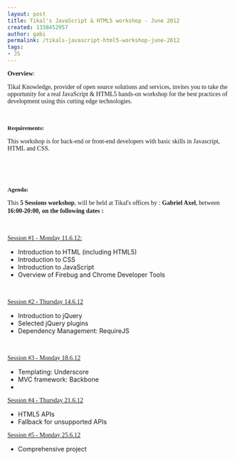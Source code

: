 ```yaml
---
layout: post
title: Tikal's JavaScript & HTML5 workshop - June 2012
created: 1338452957
author: gabi
permalink: /tikals-javascript-html5-workshop-june-2012
tags:
- JS
---
```

<p><span style="font-family: Verdana;"><strong>Overview</strong>: <br />
</span></p>
<p><span style="font-family: Verdana;">Tikal Knowledge, provider of open source solutions and services, invites you to take the </span><span style="font-family: Verdana;">opportunity for a real JavaScript &amp; HTML5 hands-on workshop for the best practices </span><span style="font-family: Verdana;">of development using this cutting edge technologies.</span></p>
<p><span style="font-family: Verdana;"><br />
</span></p>
<p><span style="font-family: Verdana;"><span style="font-size: small;"><strong>Requirements: </strong></span></span></p>
<p><span style="font-family: Verdana;">This workshop is for back-end or front-end developers with basic skills in Javascript, HTML and CSS.</span></p>
<p>&nbsp;</p>
<p>&nbsp;</p>
<p><span style="font-family: Verdana;"><span style="font-size: small;"><strong>Agenda: <br />
</strong></span></span></p>
<p><span style="font-family: Verdana;">This <strong>5 Sessions workshop</strong>, will be held at Tikal's offices by : <strong>Gabriel Axel</strong>, between <strong>16:00-20:00,</strong></span> <span style="font-family: Verdana;"><strong>on the following dates :</strong></span></p>
<p>&nbsp;</p>
<p><u><span style="font-family: Verdana;">Session #1 - Monday 11.6.12:</span></u></p>
<ul>
    <li>Introduction to HTML                                           (including HTML5)</li>
    <li>Introduction to CSS</li>
    <li>Introduction to JavaScript</li>
    <li>Overview of Firebug and Chrome                                           Developer Tools</li>
</ul>
<p>&nbsp;</p>
<p><u><span style="font-family: Verdana;">Session #2 - Thursday 14.6.12</span></u></p>
<ul>
    <li>Introduction to jQuery</li>
    <li>Selected jQuery plugins</li>
    <li>Dependency Management:                                           RequireJS</li>
</ul>
<p>&nbsp;</p>
<p><u><span style="font-family: Verdana;">Session #3 - Monday 18.6.12</span></u></p>
<ul>
    <li>Templating: Underscore</li>
    <li>MVC framework: Backbone</li>
    <li>&nbsp;</li>
</ul>
<p><u><span style="font-family: Verdana;">Session #4 - Thursday 21.6.12</span></u></p>
<ul>
    <li>HTML5 APIs</li>
    <li>Fallback for unsupported APIs</li>
</ul>
<p><u><span style="font-family: Verdana;">Session #5 - Monday 25.6.12</span></u></p>
<ul>
    <li>Comprehensive project</li>
</ul>
<p>&nbsp;</p>
<p><a href="http://www.meetup.com/Tikal-TCE/events/54485882/"><img border="0" alt="" src="{% asset_path default/upload/1/Screen-shot-2012-05-31-at-10.54.48-AM.png %}" "/></a></p>
<p>&nbsp;</p>
<p>&nbsp;</p>
<p>&nbsp;</p>
